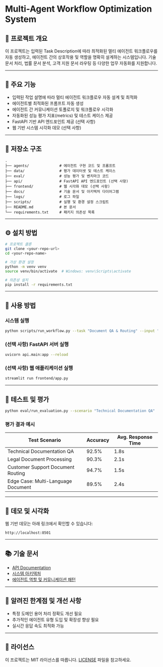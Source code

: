 # Multi-Agent Workflow Optimization System

## 🚀 프로젝트 개요

이 프로젝트는 입력된 Task Description에 따라 최적화된 멀티 에이전트 워크플로우를 자동 생성하고, 에이전트 간의 상호작용 및 역할을 명확히 설계하는 시스템입니다. 기술 문서 처리, 법률 문서 분석, 고객 지원 문서 라우팅 등 다양한 업무 자동화를 지원합니다.

---

## 📌 주요 기능

- 입력된 작업 설명에 따라 멀티 에이전트 워크플로우 자동 설계 및 최적화
- 에이전트별 최적화된 프롬프트 자동 생성
- 에이전트 간 커뮤니케이션 토폴로지 및 워크플로우 시각화
- 자동화된 성능 평가 지표(metrics) 및 테스트 케이스 제공
- FastAPI 기반 API 엔드포인트 제공 (선택 사항)
- 웹 기반 시스템 시각화 데모 (선택 사항)

---

## 📂 저장소 구조

```
.
├── agents/              # 에이전트 구현 코드 및 프롬프트
├── data/                # 평가 데이터셋 및 테스트 케이스
├── eval/                # 성능 평가 및 벤치마크 코드
├── api/                 # FastAPI API 엔드포인트 (선택 사항)
├── frontend/            # 웹 시각화 데모 (선택 사항)
├── docs/                # 기술 문서 및 아키텍처 다이어그램
├── logs/                # 로그 파일
├── scripts/             # 실행 및 환경 설정 스크립트
├── README.md            # 본 문서
└── requirements.txt     # 패키지 의존성 목록
```

---

## ⚙️ 설치 방법

```bash
# 프로젝트 클론
git clone <your-repo-url>
cd <your-repo-name>

# 가상 환경 설정
python -m venv venv
source venv/bin/activate  # Windows: venv\Scripts\activate

# 의존성 설치
pip install -r requirements.txt
```

---

## 🚦 사용 방법

### 시스템 실행

```bash
python scripts/run_workflow.py --task "Document QA & Routing" --input "./data/sample.pdf"
```

### (선택 사항) FastAPI 서버 실행

```bash
uvicorn api.main:app --reload
```

### (선택 사항) 웹 애플리케이션 실행

```bash
streamlit run frontend/app.py
```

---

## 🧪 테스트 및 평가

```bash
python eval/run_evaluation.py --scenario "Technical Documentation QA"
```

### 평가 결과 예시

| Test Scenario                      | Accuracy | Avg. Response Time |
| ---------------------------------- | -------- | ------------------ |
| Technical Documentation QA         | 92.5%    | 1.8s               |
| Legal Document Processing          | 90.3%    | 2.1s               |
| Customer Support Document Routing  | 94.7%    | 1.5s               |
| Edge Case: Multi-Language Document | 89.5%    | 2.4s               |

---

## 🎨 데모 및 시각화

웹 기반 데모는 아래 링크에서 확인할 수 있습니다:

```
http://localhost:8501
```

---

## 📚 기술 문서

- [API Documentation](./docs/API.md)
- [시스템 아키텍처](./docs/Architecture.md)
- [에이전트 역할 및 커뮤니케이션 패턴](./docs/Agent_Roles_and_Communication.md)

---

## 🚧 알려진 한계점 및 개선 사항

- 특정 도메인 용어 처리 정확도 개선 필요
- 추가적인 에이전트 유형 도입 및 확장성 향상 필요
- 실시간 응답 속도 최적화 가능

---

## 📄 라이선스

이 프로젝트는 MIT 라이선스를 따릅니다. [LICENSE](./LICENSE) 파일을 참고하세요.